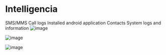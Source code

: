 # Intelligencia

SMS/MMS
Call logs
Installed android application
Contacts
System logs and information
![image](https://user-images.githubusercontent.com/48447675/199012335-61383adb-60c0-4dd8-adbc-ef66b5dfc3b5.png)


![image](https://user-images.githubusercontent.com/48447675/199010482-961857fa-5ced-4e25-a84b-ec7b3924a93d.png)


![image](https://user-images.githubusercontent.com/48447675/199010626-4033e891-aebc-42ab-a2f9-cea41b957864.png)

